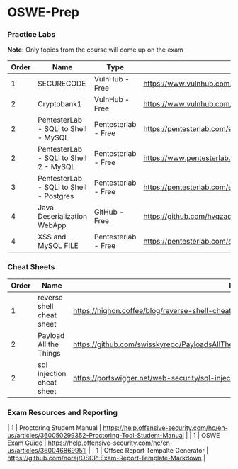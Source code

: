 # OSWE-Prep


### Practice Labs

**Note:** Only topics from the course will come up on the exam

| Order | Name | Type | Link |
|--- | ----- | ----- | --- |
| 1 | SECURECODE | VulnHub - Free | https://www.vulnhub.com/entry/securecode-1,651/ |
| 2 | Cryptobank1 | VulnHub - Free | https://www.vulnhub.com/entry/cryptobank-1,467/ |
| 2 | PentesterLab - SQLi to Shell - MySQL | Pentesterlab - Free | https://pentesterlab.com/exercises/from_sqli_to_shell/course |
| 2 | PentesterLab - SQLi to Shell 2 - MySQL | Pentesterlab - Free  | https://www.pentesterlab.com/exercises/from_sqli_to_shell_II/course |
| 3 | PentesterLab - SQLi to Shell - Postgres | Pentesterlab - Free  | https://pentesterlab.com/exercises/from_sqli_to_shell_pg_edition/course |
| 4 | Java Deserialization WebApp | GitHub - Free | https://github.com/hvqzao/java-deserialize-webapp |
| 4 | XSS and MySQL FILE | Pentesterlab - Free | https://pentesterlab.com/exercises/xss_and_mysql_file/course |

### Cheat Sheets

| Order | Name |  Link |
|--- | ----- | ----- |
| 1 | reverse shell cheat sheet | https://highon.coffee/blog/reverse-shell-cheat-sheet/ |
| 2 | Payload All the Things | https://github.com/swisskyrepo/PayloadsAllTheThings/tree/master/Upload%20Insecure%20Files |
| 2 | sql injection cheat sheet | https://portswigger.net/web-security/sql-injection/cheat-sheet |


### Exam Resources and Reporting  
| 1 | Proctoring Student Manual | https://help.offensive-security.com/hc/en-us/articles/360050299352-Proctoring-Tool-Student-Manual |
| 1 | OSWE Exam Guide | https://help.offensive-security.com/hc/en-us/articles/360046869951l |
| 1 | Offsec Report Tempalte Generator | https://github.com/noraj/OSCP-Exam-Report-Template-Markdown |



